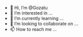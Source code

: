 - 👋 Hi, I’m @Gozatu
- 👀 I’m interested in ...
- 🌱 I’m currently learning ...
- 💞️ I’m looking to collaborate on ...
- 📫 How to reach me ...

<!---
Gozatu/Gozatu is a ✨ special ✨ repository because its `README.md` (this file) appears on your GitHub profile.
You can click the Preview link to take a look at your changes.
--->

